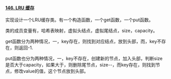 #### [146. LRU 缓存](https://leetcode.cn/problems/lru-cache/)

实现设计一个LRU缓存类。有一个构造函数，一个get函数，一个put函数。

类的成员变量有，哈希表映射，虚拟头结点，虚拟尾结点，size，capacity。

get函数分为两种情况，一，key存在，则找到对应结点，放到头部，而，key不存在，则返回-1.

put函数也分为两种情况，一，key不存在，创建新的节点，加入头部，判断size是否大于capacity，如果大于，则删除尾节点，size--，而key存在，则找到节点，修改value的值，这个节点放到头部。
